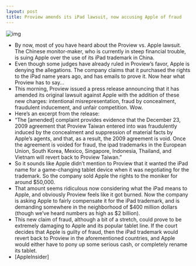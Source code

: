 ```yaml
---
layout: post
title: Proview amends its iPad lawsuit, now accusing Apple of fraud
---
```

![img](http://media.idownloadblog.com/wp-content/uploads/2012/02/proview-plant.jpg)
* By now, most of you have heard about the Proview vs. Apple lawsuit. The Chinese monitor-maker, who is currently in steep financial trouble, is suing Apple over the use of its iPad trademark in China.
* Even though some judges have already ruled in Proview’s favor, Apple is denying the allegations. The company claims that it purchased the rights to the iPad name years ago, and has emails to prove it. Now hear what Proview has to say…
* This morning, Proview issued a press release announcing that it has amended its original lawsuit against Apple with the addition of these new charges: intentional misrepresentation, fraud by concealment, fraudulent inducement, and unfair competition. Wow.
* Here’s an excerpt from the release:
* “The [amended] complaint provides evidence that the December 23, 2009 agreement that Proview Taiwan entered into was fraudulently induced by the concealment and suppression of material facts by Apple’s agents, and that, as a result, the 2009 agreement is void. Once the agreement is voided for fraud, the ipad trademarks in the European Union, South Korea, Mexico, Singapore, Indonesia, Thailand, and Vietnam will revert back to Proview Taiwan.”
* So it sounds like Apple didn’t mention to Proview that it wanted the iPad name for a game-changing tablet device when it was negotiating for the trademark. So the company sold Apple the rights to the moniker for around $50,000.
* That amount seems ridiculous now considering what the iPad means to Apple, and obviously Proview feels like it got burned. Now the company is asking Apple to fairly compensate it for the iPad trademark, and is demanding somewhere in the neighborhood of $400 million dollars (though we’ve heard numbers as high as $2 billion).
* This new claim of fraud, although a bit of a stretch, could prove to be extremely damaging to Apple and its popular tablet line. If the court decides that Apple is guilty of fraud, then the iPad trademark would revert back to Proview in the aforementioned countries, and Apple would either have to pony up some serious cash, or completely rename its tablet.
* [AppleInsider]


